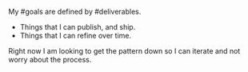  My #goals are defined by #deliverables. 
 
 - Things that I can publish, and ship.
 - Things that I can refine over time.
 
 Right now I am looking to get the pattern down so I can iterate and not worry about the process.